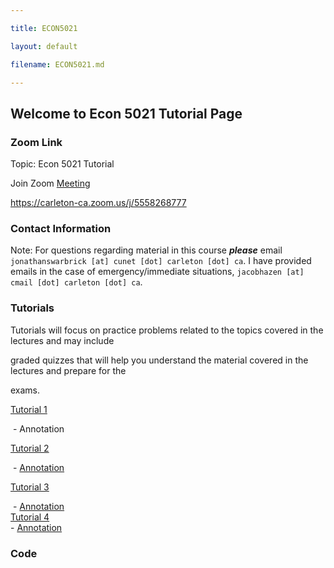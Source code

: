 ```yaml
---

title: ECON5021

layout: default

filename: ECON5021.md

--- 
```


## Welcome to Econ 5021 Tutorial Page



### Zoom Link

Topic: Econ 5021 Tutorial



Join Zoom [Meeting](https://carleton-ca.zoom.us/j/5558268777)



https://carleton-ca.zoom.us/j/5558268777





### Contact Information 

Note: For questions regarding material in this course ***please*** email `jonathanswarbrick [at] cunet [dot] carleton [dot] ca`. I have provided emails in the case of emergency/immediate situations, `jacobhazen [at] cmail [dot] carleton [dot] ca`.  







### Tutorials 

Tutorials will focus on practice problems related to the topics covered in the lectures and may include

graded quizzes that will help you understand the material covered in the lectures and prepare for the

exams.  



[Tutorial 1](https://drive.google.com/file/d/1_Pfq1O2tm3MTF6p1ant4HVepE33Ml2wt/view?usp=sharing)  

​    \- Annotation  

[Tutorial 2](https://drive.google.com/file/d/1k54KuzFraQnq3VF52MLl_ejOB15I4IeI/view?usp=sharing)  

​    \- [Annotation](https://drive.google.com/file/d/1nEI_phiFDl066OQwktDBhMT5eKB2iqSy/view?usp=sharing)

[Tutorial 3](https://drive.google.com/file/d/1n2b_RWgrQwHbXwqbXD2_XPt4cPiNTxnO/view?usp=sharing)  

​    \- [Annotation](https://drive.google.com/file/d/1qlsIizBvt8jepW0yV7kucAG9Vbtjzl9F/view?usp=sharing)  
[Tutorial 4](https://drive.google.com/file/d/1CHbb5xjRXxJPRuPXpPqoHaIKHW8Td58z/view?usp=sharing)  
    - [Annotation](https://drive.google.com/file/d/1H9GsFunNzw0yiJ3gnYiggTEhAciU68yO/view?usp=sharing)

### Code

